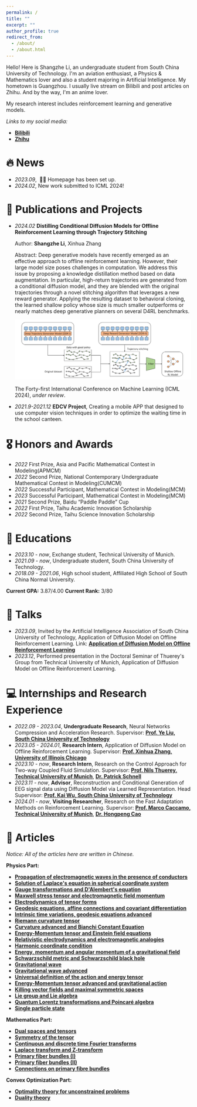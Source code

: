 ```yaml
---
permalink: /
title: ""
excerpt: ""
author_profile: true
redirect_from: 
  - /about/
  - /about.html
---
```

Hello! Here is Shangzhe Li, an undergraduate student from South China University of Technology. I'm an aviation enthusiast, a Physics & Mathematics lover and also a student majoring in Artificial Intelligence. My hometown is Guangzhou. I usually live stream on Bilibili and post articles on Zhihu. And by the way, I'm an anime lover.

My research interest includes reinforcement learning and generative models.

*Links to my social media:*
- [**Bilibili**](https://space.bilibili.com/183461839)
- [**Zhihu**](https://www.zhihu.com/people/dva13304)

# 🔥 News
- *2023.09*, &nbsp;🎉🎉 Homepage has been set up.
- *2024.02*, New work submitted to ICML 2024!

# 📝 Publications and Projects
- *2024.02* **Distilling Conditional Diffusion Models for Offline Reinforcement Learning through Trajectory Stitching**

  Author: **Shangzhe Li**, Xinhua Zhang
  
  Abstract: Deep generative models have recently emerged as an effective approach to offline reinforcement learning. However, their large model size poses challenges in computation. We address this issue by proposing a knowledge distillation method based on data augmentation. In particular, high-return trajectories are generated from a conditional 
  diffusion model, and they are blended with the original trajectories through a novel stitching algorithm that leverages a new reward generator. Applying the resulting dataset to behavioral cloning, the learned shallow policy whose size is much smaller outperforms or nearly matches deep generative planners on several D4RL benchmarks.

  ![pipeline_TSKD](/images/pipeline.png)

  The Forty-first International Conference on Machine Learning (ICML 2024), *under review*.
- *2021.9-2021.12* **EDCV Project**, Creating a mobile APP that designed to use computer vision techniques in order to optimize the waiting time in the school canteen.

# 🎖 Honors and Awards
- *2022* First Prize, Asia and Pacific Mathematical Contest in Modeling(APMCM) 
- *2022* Second Prize, National Contemporary Undergraduate Mathematical Contest in Modeling(CUMCM)
- *2022* Successful Participant, Mathematical Contest in Modeling(MCM)
- *2023* Successful Participant, Mathematical Contest in Modeling(MCM)
- *2021* Second Prize, Baidu “Paddle Paddle” Cup
- *2022* First Prize, Taihu Academic Innovation Scholarship
- *2022* Second Prize, Taihu Science Innovation Scholarship

# 📖 Educations
- *2023.10 - now*, Exchange student, Technical University of Munich.
- *2021.09 - now*, Undergraduate student, South China University of Technology.
- *2018.09 - 2021.06*, High school student, Affiliated High School of South China Normal University.

**Current GPA:** 3.87/4.00  **Current Rank:** 3/80

# 💬 Talks
- *2023.09*, Invited by the Artificial Intelligence Association of South China University of Technology, Application of Diffusion Model on Offline Reinforcement Learning.
  Link: [**Application of Diffusion Model on Offline Reinforcement Learning**](https://www.bilibili.com/video/BV1C8411v7QD/)
- *2023.12*, Performed presentation in the Doctoral Seminar of Thuerey's Group from Technical University of Munich, Application of Diffusion Model on Offline Reinforcement Learning.

# 💻 Internships and Research Experience
- *2022.09 - 2023.04*, **Undergraduate Research**, Neural Networks Compression and Acceleration Research. Supervisor: [**Prof. Ye Liu, South China University of Technology**](https://www2.scut.edu.cn/ft/2021/1102/c29779a449612/page.htm)
- *2023.05 - 2024.01*, **Research Intern**, Application of Diffusion Model on Offline Reinforcement Learning. Supervisor: [**Prof. Xinhua Zhang, University of Illinois Chicago**](https://www.cs.uic.edu/~zhangx/)
- *2023.10 - now*, **Research Intern**, Research on the Control Approach for Two-way Coupled Fluid Simulation. Supervisor: [**Prof. Nils Thuerey, Technical University of Munich**](https://ge.in.tum.de/about/n-thuerey/), [**Dr. Patrick Schnell**](https://ge.in.tum.de/about/patrick-schnell/)
- *2023.11 - now*, **Advisor**, Reconstruction and Conditional Generation of EEG signal data using Diffusion Model via Learned Representation. Head Supervisor: [**Prof. Kai Wu, South China University of Technology**](https://www2.scut.edu.cn/bmse/2019/1216/c26925a449699/page.htm)
- *2024.01 - now*, **Visiting Researcher**, Research on the Fast Adaptation Methods on Reinforcement Learning. Supervisor: [**Prof. Marco Caccamo, Technical University of Munich**](https://rtsl.cps.mw.tum.de/personal_page/mcaccamo/), [**Dr. Hongpeng Cao**](https://rtsl.cps.mw.tum.de/view_member?id=15)

# 📝 Articles
*Notice: All of the articles here are written in Chinese.* 

**Physics Part:**
- [**Propagation of electromagnetic waves in the presence of conductors**](https://zhuanlan.zhihu.com/p/487555515)
- [**Solution of Laplace's equation in spherical coordinate system**](https://zhuanlan.zhihu.com/p/492694563)
- [**Gauge transformations and D'Alembert's equation**](https://zhuanlan.zhihu.com/p/504982231)
- [**Maxwell stress tensor and electromagnetic field momentum**](https://zhuanlan.zhihu.com/p/523698037)
- [**Electrodynamics of tensor forms**](https://zhuanlan.zhihu.com/p/538907023)
- [**Geodesic equations, affine connections and covariant differentiation**](https://zhuanlan.zhihu.com/p/599077467)
- [**Intrinsic time variations, geodesic equations advanced**](https://zhuanlan.zhihu.com/p/599930752)
- [**Riemann curvature tensor**](https://zhuanlan.zhihu.com/p/600891458)
- [**Curvature advanced and Bianchi Constant Equation**](https://zhuanlan.zhihu.com/p/601088640)
- [**Energy-Momentum tensor and Einstein field equations**](https://zhuanlan.zhihu.com/p/601255696)
- [**Relativistic electrodynamics and electromagnetic analogies**](https://zhuanlan.zhihu.com/p/602635631)
- [**Harmonic coordinate condition**](https://zhuanlan.zhihu.com/p/604933950)
- [**Energy, momentum and angular momentum of a gravitational field**](https://zhuanlan.zhihu.com/p/611102483)
- [**Schwarzschild metric and Schwarzschild black hole**](https://zhuanlan.zhihu.com/p/612420413)
- [**Gravitational wave**](https://zhuanlan.zhihu.com/p/614730295)
- [**Gravitational wave advanced**](https://zhuanlan.zhihu.com/p/615282349)
- [**Universal definition of the action and energy tensor**](https://zhuanlan.zhihu.com/p/619484924)
- [**Energy-Momentum tensor advanced and gravitational action**](https://zhuanlan.zhihu.com/p/621155312)
- [**Killing vector fields and maximal symmetric spaces**](https://zhuanlan.zhihu.com/p/624578802)
- [**Lie group and Lie algebra**](https://zhuanlan.zhihu.com/p/644154704)
- [**Quantum Lorentz transformations and Poincaré algebra**](https://zhuanlan.zhihu.com/p/645056327)
- [**Single particle state**](https://zhuanlan.zhihu.com/p/645264336)

**Mathematics Part:**
- [**Dual spaces and tensors**](https://zhuanlan.zhihu.com/p/540551745)
- [**Symmetry of the tensor**](https://zhuanlan.zhihu.com/p/543078969)
- [**Continuous and discrete time Fourier transforms**](https://zhuanlan.zhihu.com/p/606937411)
- [**Laplace transform and Z-transform**](https://zhuanlan.zhihu.com/p/611844650)
- [**Primary fiber bundles (I)**](https://zhuanlan.zhihu.com/p/644632269)
- [**Primary fiber bundles (II)**](https://zhuanlan.zhihu.com/p/656135139)
- [**Connections on primary fibre bundles**](https://zhuanlan.zhihu.com/p/676335305)

**Convex Optimization Part:**
- [**Optimality theory for unconstrained problems**](https://zhuanlan.zhihu.com/p/612089283)
- [**Duality theory**](https://zhuanlan.zhihu.com/p/615771472)
